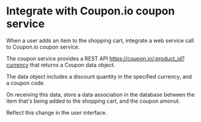 # Integrate with Coupon.io coupon service

When a user adds an item to the shopping cart, integrate a web service call to Coupon.io coupon service.

The coupon service provides a REST API https://coupon.io/:product_id?currency that returns a Coupon data object.

The data object includes a discount quantity in the specified currency, and a coupon code.

On receiving this data, store a data association in the database between the item that's being added to the
shopping cart, and the coupon amonut.

Reflect this change in the user interface.

